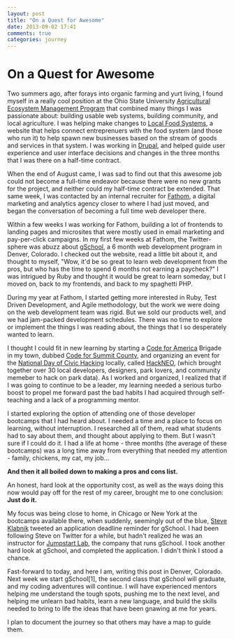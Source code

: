 ```yaml
---
layout: post
title: "On a Quest for Awesome"
date: 2013-09-02 17:41
comments: true
categories: journey
---
```


# On a Quest for Awesome

Two summers ago, after forays into organic farming and yurt living, I found myself in a really cool position at the Ohio State University [Agricultural Ecosystem Management Program](http://www.oardc.ohio-state.edu/amp/) <!-- more --> that combined many things I was passionate about: building usable web systems, building community, and local agriculture. I was helping  make changes to [Local Food Systems](http://localfoodsystems.org), a website that helps connect entreprenuers with the food system (and those who run it) to help spawn new businesses based on the stream of goods and services in that system. I was working in [Drupal](http://drupal.org), and helped guide user experience and user interface decisions and changes in the three months that I was there on a half-time contract.

When the end of August came, I was sad to find out that this awesome job could not become a full-time endeavor because there were no new grants for the project, and neither could my half-time contract be extended. That same week, I was contacted by an internal recruiter for [Fathom](http://fathomdelivers.com), a digital marketing and analytics agency closer to where I had just moved, and began the conversation of becoming a full time web developer there. 

Within a few weeks I was working for Fathom, building a lot of frontends to landing pages and microsites that were mostly used in email marketing and pay-per-click campaigns. In my first few weeks at Fathom, the Twitter-sphere was abuzz about [gSchool](http://www.gschool.it), a 6 month web development program in Denver, Colorado. I checked out the website, read a little bit about it, and thought to myself, "Wow, it'd be so great to learn web development from the pros, but who has the time to spend 6 months not earning a paycheck?" I was intrigued by Ruby and thought it would be great to learn someday, but I moved on, back to my frontends, and back to my spaghetti PHP. 

During my year at Fathom, I started getting more interested in Ruby, Test Driven Development, and Agile methodology, but the work we were doing on the web development team was rigid. But we sold our products well, and we had jam-packed development schedules. There was no time to explore or implement the things I was reading about, the things that I so desperately wanted to learn. 

I thought I could fit in new learning by starting a [Code for America](http://codeforamerica.org) Brigade in my town, dubbed [Code for Summit County](http://codeforsummitcounty.org), and organizing an event for the [National Day of Civic Hacking](http://ndoch.org) locally, called [HackNEO](http://hackNEO.org), (which brought together over 30 local developers, designers, park lovers, and community memeber to hack on park data). As I worked and organized, I realized that if I was going to continue to be a leader, my learning needed a serious turbo boost to propel me forward past the bad habits I had acquired through self-teaching and a lack of a programming mentor.

I started exploring the option of attending one of those developer bootcamps that I had heard about. I needed a time and a place to focus on learning, without interruption. I researched all of them, read what students had to say about them, and thought about applying to them. But I wasn't sure if I could do it. I had a life at home - three months (the average of these bootcamps) was a long time away from everything that needed my attention - family, chickens, my cat, my job… 

**And then it all boiled down to making a pros and cons list.**

An honest, hard look at the opportunity cost, as well as the ways doing this now would pay off for the rest of my career, brought me to one conclusion: **Just do it.**

My focus was being close to home, in Chicago or New York at the bootcamps available there, when suddenly, seemingly out of the blue, [Steve Klabnik](https://twitter.com/steveklabnik/) tweeted an application deadline reminder for gSchool. I had been following Steve on Twitter for a while, but hadn't realized he was an instructor for [Jumpstart Lab](http://jumpstartlab.com), the company that runs gSchool. I took another hard look at gSchool, and completed the application. I didn't think I stood a chance.

Fast-forward to today, and here I am, writing this post in Denver, Colorado. Next week we start gSchool[1], the second class that gSchool will graduate, and my coding adventures will continue. I will have experienced mentors helping me understand the tough spots, pushing me to the next level, and helping me unlearn bad habits, learn a new language, and build the skills needed to bring to life the ideas that have been gnawing at me for years. 

I plan to document the journey so that others may have a map to guide them.